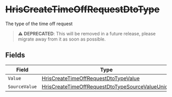 # ~~HrisCreateTimeOffRequestDtoType~~

The type of the time off request

> :warning: **DEPRECATED**: This will be removed in a future release, please migrate away from it as soon as possible.


## Fields

| Field                                                                                                                         | Type                                                                                                                          | Required                                                                                                                      | Description                                                                                                                   |
| ----------------------------------------------------------------------------------------------------------------------------- | ----------------------------------------------------------------------------------------------------------------------------- | ----------------------------------------------------------------------------------------------------------------------------- | ----------------------------------------------------------------------------------------------------------------------------- |
| `Value`                                                                                                                       | [HrisCreateTimeOffRequestDtoTypeValue](../../Models/Components/HrisCreateTimeOffRequestDtoTypeValue.md)                       | :heavy_minus_sign:                                                                                                            | N/A                                                                                                                           |
| `SourceValue`                                                                                                                 | [HrisCreateTimeOffRequestDtoTypeSourceValueUnion](../../Models/Components/HrisCreateTimeOffRequestDtoTypeSourceValueUnion.md) | :heavy_minus_sign:                                                                                                            | N/A                                                                                                                           |